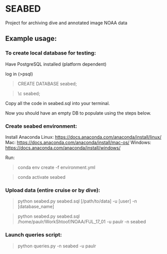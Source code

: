 # SEABED
Project for archiving dive and annotated image NOAA data

## Example usage:

### To create local database for testing:
Have PostgreSQL installed (platform dependent)

log in (>psql)

>CREATE DATABASE seabed;

>\c seabed;

Copy all the code in seabed.sql into your terminal.

Now you should have an empty DB to populate using the steps below.


### Create seabed environment:
Install Anaconda 
Linux: https://docs.anaconda.com/anaconda/install/linux/
Mac: https://docs.anaconda.com/anaconda/install/mac-os/
Windows: https://docs.anaconda.com/anaconda/install/windows/

Run:
>conda env create -f environment.yml

>conda activate seabed 

### Upload data (entire cruise or by dive):
>python seabed.py seabed.sql [/path/to/data] -u [user] -n [database_name]

>python seabed.py seabed.sql /home/paulr/WorkShtoof/NOAA/FUL\_17\_01 -u paulr -n seabed


### Launch queries script:
>python queries.py -n seabed -u paulr
